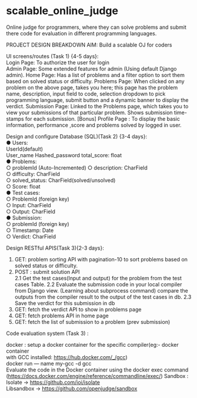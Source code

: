 # scalable_online_judge
Online judge for programmers, where they can solve problems and submit there code for evaluation in different programming languages.

PROJECT DESIGN BREAKDOWN 
AIM: Build a scalable OJ for coders  
 
UI screens/routes (Task 1) {4-5 days}:  
  Login Page: To authorize the user for login  
  Admin Page: Some extended features for admin (Using default Django admin). 
  Home Page: Has a list of problems and a filter option to sort them based on solved status or difficulty. 
  Problems Page: When clicked on any problem on the above page, takes you here; this page has the problem name, description, input field to code, selection dropdown                  to pick programming language, submit button and a dynamic banner to display the verdict. 
  Submission Page: Linked to the Problems page, which takes you to view your submissions of that particular problem. Shows submission time-stamps for each                              submission. 
  [Bonus] Profile Page : To display the basic information, performance ,score and problems solved by logged in user. 
 
Design and configure Database (SQL)(Task 2) {3-4 days}:  
  ● Users:  
    UserId(default)  
    User_name 
    Hashed_password 
    total_score: float  
  ● Problems:  
    ○ problemId (Auto-Incremented) 
    ○ description: CharField  
    ○ difficulty: CharField  
    ○ solved_status: CharField(solved/unsolved)  
    ○ Score: float  
  ● Test cases:  
    ○ ProblemId (foreign key)  
    ○ Input: CharField  
    ○ Output: CharField  
  ● Submission:  
    ○ problemId (foreign key)  
    ○ Timestamp: Date  
    ○ Verdict: CharField  
 
 
Design RESTful APIS(Task 3){2-3 days}:  

1. GET: problem sorting API with pagination-10 to sort problems based on solved status or difficulty.   
2.  POST : submit solution API  
  2.1 Get the test cases(Input and output) for the problem from the test cases  Table. 
  2.2 Evaluate the submission code in your local compiler from Django view. (Learning about subprocess command) compare the outputs from the compiler result to the       output of the test cases in db. 
  2.3 Save the verdict for this submission in db  
3. GET: fetch the verdict API to show in problems page  
4. GET: fetch problems API in home page  
5. GET: fetch the list of submission to a problem (prev submission)  
 
Code evaluation system (Task 3) : 

docker : setup a docker container for the specific compiler(eg:- docker container  
          with GCC installed: https://hub.docker.com/_/gcc)  
          docker run — name my-gcc -d gcc  
          Evaluate the code in the Docker container using the docker exec command  
          (https://docs.docker.com/engine/reference/commandline/exec/) 
Sandbox :
    Isolate -> https://github.com/ioi/isolate  
    Libsandbox -> https://github.com/openjudge/sandbox 
 
 


